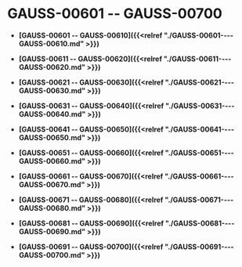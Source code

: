 # GAUSS-00601 -- GAUSS-00700<a name="ZH-CN_TOPIC_0302073328"></a>

-   **[GAUSS-00601 -- GAUSS-00610]({{<relref "./GAUSS-00601----GAUSS-00610.md" >}})**  

-   **[GAUSS-00611 -- GAUSS-00620]({{<relref "./GAUSS-00611----GAUSS-00620.md" >}})**  

-   **[GAUSS-00621 -- GAUSS-00630]({{<relref "./GAUSS-00621----GAUSS-00630.md" >}})**  

-   **[GAUSS-00631 -- GAUSS-00640]({{<relref "./GAUSS-00631----GAUSS-00640.md" >}})**  

-   **[GAUSS-00641 -- GAUSS-00650]({{<relref "./GAUSS-00641----GAUSS-00650.md" >}})**  

-   **[GAUSS-00651 -- GAUSS-00660]({{<relref "./GAUSS-00651----GAUSS-00660.md" >}})**  

-   **[GAUSS-00661 -- GAUSS-00670]({{<relref "./GAUSS-00661----GAUSS-00670.md" >}})**  

-   **[GAUSS-00671 -- GAUSS-00680]({{<relref "./GAUSS-00671----GAUSS-00680.md" >}})**  

-   **[GAUSS-00681 -- GAUSS-00690]({{<relref "./GAUSS-00681----GAUSS-00690.md" >}})**  

-   **[GAUSS-00691 -- GAUSS-00700]({{<relref "./GAUSS-00691----GAUSS-00700.md" >}})**  


